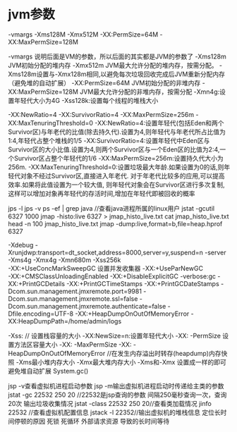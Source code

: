 # jvm参数
-vmargs -Xms128M -Xmx512M -XX:PermSize=64M -XX:MaxPermSize=128M 
  
-vmargs 说明后面是VM的参数，所以后面的其实都是JVM的参数了
-Xms128m JVM初始分配的堆内存
-Xmx512m JVM最大允许分配的堆内存，按需分配。
-Xms128m设置与-Xmx128m相同,以避免每次垃圾回收完成后JVM重新分配内存（避免堆的自动扩展）
-XX:PermSize=64M JVM初始分配的非堆内存
-XX:MaxPermSize=128M JVM最大允许分配的非堆内存，按需分配
-Xmn4g:设置年轻代大小为4G
-Xss128k:设置每个线程的堆栈大小

-XX:NewRatio=4 -XX:SurvivorRatio=4 -XX:MaxPermSize=256m -XX:MaxTenuringThreshold=0
-XX:NewRatio=4:设置年轻代(包括Eden和两个Survivor区)与年老代的比值(除去持久代).设置为4,则年轻代与年老代所占比值为1:4,年轻代占整个堆栈的1/5
-XX:SurvivorRatio=4:设置年轻代中Eden区与Survivor区的大小比值.设置为4,则两个Survivor区与一个Eden区的比值为2:4,一个Survivor区占整个年轻代的1/6
-XX:MaxPermSize=256m:设置持久代大小为256m.
-XX:MaxTenuringThreshold=0:设置垃圾最大年龄.如果设置为0的话,则年轻代对象不经过Survivor区,直接进入年老代.
 对于年老代比较多的应用,可以提高效率.如果将此值设置为一个较大值,
 则年轻代对象会在Survivor区进行多次复制,这样可以增加对象再年轻代的存活时间,增加在年轻代即被回收的概率
 
 jps -l
 jps -v
 ps -ef | grep java //查看java进程所属的linux用户
 jstat -gcutil 6327 1000
 jmap -histo:live 6327 > jmap_histo_live.txt
 cat jmap_histo_live.txt
 head -n 100 jmap_histo_live.txt
 jmap -dump:live,format=b,file=heap.hprof 6327
 
 
 -Xdebug -Xrunjdwp:transport=dt_socket,address=8000,server=y,suspend=n -server -Xms4g -Xmx4g 
 -Xmn680m -Xss256k  
 -XX:+UseConcMarkSweepGC  设置并发收集器
 -XX:+UseParNewGC  
 -XX:+CMSClassUnloadingEnabled 
 -XX:+DisableExplicitGC 
 -verbose:gc 
 -XX:+PrintGCDetails 
 -XX:+PrintGCTimeStamps 
 -XX:+PrintGCDateStamps 
 -Dcom.sun.management.jmxremote.port=9981 
 -Dcom.sun.management.jmxremote.ssl=false 
 -Dcom.sun.management.jmxremote.authenticate=false -Dfile.encoding=UTF-8 
 -XX:+HeapDumpOnOutOfMemoryError -XX:HeapDumpPath=/home/admin/logs
 
 -Xss: // 设置栈容量的大小
 -XX:NewSize=n:设置年轻代大小
 -XX: -PermSize 设置方法区容量大小 -XX: -MaxPermSize
 -XX: -HeapDumpOnOutOfMemoryError //在发生内存溢出时转存(heapdump)内存快照
 -Xms最小堆内存大小
 -Xmx最大堆内存大小
 -Xms和-Xmx 设置成一样的即可避免堆自动扩展
 System.gc()
 
 jsp -v查看虚拟机进程启动参数
 jsp -m输出虚拟机进程启动时传递给主类的参数
 jstat -gc 22532 250 20 //22532是jsp查询的参数 间隔250毫秒查询一次，查询20次
 输出垃圾收集情况
 jstat -class 22532 250 20//查看类加载情况
 jinfo 22532 //查看虚拟机配置信息
 jstack -l 22352//输出虚拟机的堆栈信息 定位长时间停顿的原因 死锁 死循环 外部请求资源
 导致的长时间等待